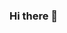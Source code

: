 
### Hi there 👋
<!--
**dkysuarez/dkysuarez** is a ✨ _special_ ✨ repository because its `README.md` (this file) appears on your GitHub profile.

![Uploading giphy.gif…]()



Here are some ideas to get you started:

- 🔭 I’m currently working on ...
- 🌱 I’m currently learning ...
- 👯 I’m looking to collaborate on ...
- 🤔 I’m looking for help with ...
- 💬 Ask me about ...
- 📫 How to reach me: ...
- 😄 Pronouns: ...
- ⚡ Fun fact: ...
-->
